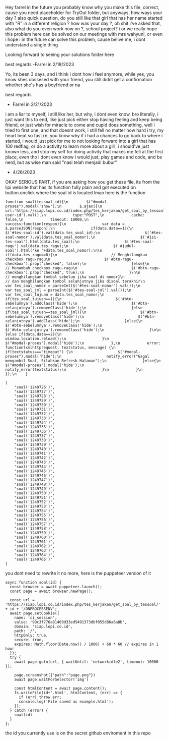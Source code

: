 Hey farrel in the future you probably know why you make this file, correct, cause you need placeholder for TryOut folder, but anyways, how ways your day ?
also quick question, do you still like that girl that has her name started with "R" in a different religion ?
how was your day ?, oh shit i've asked that, also what do you even work now on ?, school project?
i or we really hope this problem here can be solved on our meetings with mrs wahyuni, or even i hope i in the future can solve this problem, cause belive me, i dont understand a single thing

Looking forward to seeing your solutions folder here

best regards
-Farrel in 2/18/2023

Yo, its been 3 days, and i think i dont how i feel anymore, while yes, you know shes obssesed with your friend, you still didnt get a confirmation whether she's has a boyfriend or na

best regards
- Farrel in 2/21/2023

i am a liar to myself, i still like her, but why, i dont even know, bro literally, i just want this to end, like just pick either stop having feeling and keep being friend, or just wish for miracle to come and cupid does something, well i tried to first one, and that doesnt work, i still fell no matter how hard i try, my heart beat so fast rn, you know why
if i had a chances to go back to where i started, i would just pick for me to not looking forward into a girl that has 100 redflag, or do a activity to learn more about a girl, i should've just known less, and stop my self for doing activity that makes me fell at the first place, even tho i dont even know
i would just, play games and code, and be nerd, but as wise man said "nasi telah menjadi bubur"

- 4/26/2023



OKAY SERIOUS PART, if you are asking how you get these file, its from the lipi website that has its function fully plain and got executed on button.onclick where the soal id is located lmao
here is the function
```
function soal(tessoal_id){\n        $("#modal-proses").modal('show');\n        $.ajax({\n            url:'https://siap.lopi.co.id/index.php/tes_kerjakan/get_soal_by_tessoal/'+tessoal_id+'/'+$('#tes-user-id').val(),\n            type:"POST",\n            cache: false,\n            timeout: 10000,\n            success:function(respon){\n                var data = $.parseJSON(respon);\n                if(data.data==1){\n                    $('#tes-soal-id').val(data.tes_soal_id);\n                    $('#tes-soal-nomor').val(data.tes_soal_nomor);\n                    $('#isi-tes-soal').html(data.tes_soal);\n                    $('#tes-soal-ragu').val(data.tes_ragu);\n                    $('#judul-soal').html('ke '+data.tes_soal_nomor);\n\n                    if(data.tes_ragu==0){\n                        // Menghilangkan checkbox ragu-ragu\n                        $('#btn-ragu-checkbox').prop("checked", false);\n                    }else{\n                        // Menambah checkbox ragu-ragu\n                        $('#btn-ragu-checkbox').prop("checked", true);\n                    }\n\n                    // menghilangkan tombol sebelum jika soal di nomor1\n                    // dan menghilangkan tombol selanjutnya jika disoal terakhir\n                    var tes_soal_nomor = parseInt($('#tes-soal-nomor').val());\n                    var tes_soal_jml = parseInt($('#tes-soal-jml').val());\n                    var tes_soal_tujuan = data.tes_soal_nomor;\n                    if(tes_soal_tujuan==1){\n                        $('#btn-sebelumnya').addClass('hide');\n                        $('#btn-selanjutnya').removeClass('hide');\n                    }else if(tes_soal_tujuan==tes_soal_jml){\n                        $('#btn-sebelumnya').removeClass('hide');\n                        $('#btn-selanjutnya').addClass('hide');\n                    }else{\n                        $('#btn-sebelumnya').removeClass('hide');\n                        $('#btn-selanjutnya').removeClass('hide');\n                    }\n\n                }else if(data.data==2){\n                    window.location.reload();\n                }\n                $("#modal-proses").modal('hide');\n            },\n            error: function(xmlhttprequest, textstatus, message) {\n                if(textstatus==="timeout") {\n                    $("#modal-proses").modal('hide');\n                    notify_error("Gagal mengambil Soal, Silahkan Refresh Halaman");\n                }else{\n                    $("#modal-proses").modal('hide');\n                    notify_error(textstatus);\n                }\n            }\n        });\n    }
```

```
[
    "soal('1249726')",
    "soal('1249727')",
    "soal('1249728')",
    "soal('1249729')",
    "soal('1249730')",
    "soal('1249731')",
    "soal('1249732')",
    "soal('1249733')",
    "soal('1249734')",
    "soal('1249735')",
    "soal('1249736')",
    "soal('1249737')",
    "soal('1249738')",
    "soal('1249739')",
    "soal('1249740')",
    "soal('1249741')",
    "soal('1249742')",
    "soal('1249743')",
    "soal('1249744')",
    "soal('1249745')",
    "soal('1249746')",
    "soal('1249747')",
    "soal('1249748')",
    "soal('1249749')",
    "soal('1249750')",
    "soal('1249751')",
    "soal('1249752')",
    "soal('1249753')",
    "soal('1249754')",
    "soal('1249755')",
    "soal('1249756')",
    "soal('1249757')",
    "soal('1249758')",
    "soal('1249759')",
    "soal('1249760')",
    "soal('1249761')",
    "soal('1249762')",
    "soal('1249763')",
    "soal('1249764')",
    "soal('1249765')"
]
```
you dont need to rewrite it no more, here is the puppeteer version of it 

```
async function soal(id) {
  const browser = await puppeteer.launch();
  const page = await browser.newPage();

  const url = 'https://siap.lopi.co.id/index.php/tes_kerjakan/get_soal_by_tessoal/' + id + '/ONPROCESSENV';
  await page.setCookie({
    name: 'ci_session',
    value: '99c3f776a81409d33ed5491373dbf055d86a6a8b',
    domain: 'siap.lopi.co.id',
    path: '/',
    httpOnly: true,
    secure: true,
    expires: Math.floor(Date.now() / 1000) + 60 * 60 // expires in 1 hour
  });
  try {
    await page.goto(url, { waitUntil: 'networkidle2', timeout: 10000 });
    
    page.screenshot({"path":"page.png"})
    await page.waitForSelector('img')
    
    const htmlContent = await page.content();
    fs.writeFile(id+'.html', htmlContent, (err) => {
      if (err) throw err;
      console.log('File saved as example.html');
    });
  } catch (error) {
    soal(id)
  }
};
```

the id you currently use is on the secret github enviroment in this repo

